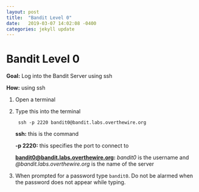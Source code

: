 ```yaml
---
layout: post
title:  "Bandit Level 0"
date:   2019-03-07 14:02:08 -0400
categories: jekyll update
---
```


# Bandit Level 0

**Goal:** Log into the Bandit Server using ssh


**How:** using ssh

1. Open a terminal
2. Type this into the terminal

		ssh -p 2220 bandit0@bandit.labs.overthewire.org
	
	**ssh:** this is the command
	
	**-p 2220:** this specifies the port to connect to
	
	**bandit0@bandit.labs.overthewire.org:** *bandit0* is the username and *@bandit.labs.overthewire.org* is the name of the server
3. When prompted for a password type ```bandit0```.  Do not be alarmed when the password does not appear while typing.
	
	
